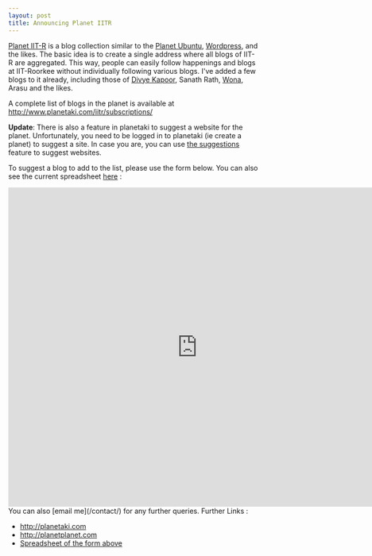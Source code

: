 ```yaml
---
layout: post
title: Announcing Planet IITR
---
```

[Planet IIT-R](http://www.planetaki.com/iitr/) is a blog collection similar to the [Planet Ubuntu](http://planet.ubuntu.com), [Wordpress](http://planet.wordpress.com), and the likes. The basic idea is to create a single address where all blogs of IIT-R are aggregated. This way, people can easily follow happenings and blogs at IIT-Roorkee without individually following various blogs. I've added a few blogs to it already, including those of [Divye Kapoor](http://divye.in), Sanath Rath, [Wona](http://wona.co.in), Arasu and the likes.

A complete list of blogs in the planet is available at <http://www.planetaki.com/iitr/subscriptions/>

**Update**: There is also a feature in planetaki to suggest a website for the planet. Unfortunately, you need to be logged in to planetaki (ie create a planet) to suggest a site. In case you are, you can use [the suggestions](http://planetaki.com/iitr/subscriptions/suggest) feature to suggest websites.

To suggest a blog to add to the list, please use the form below. You can also see the current spreadsheet [here][ss] :  
<iframe src="https://spreadsheets.google.com/spreadsheet/embeddedform?formkey=dHdGSTNOM1kyZVEtRElWU0xsYkZVZ1E6MQ" width="760" height="643" frameborder="0" marginheight="0" marginwidth="0">Loading...</iframe>  
You can also [email me](/contact/) for any further queries.  
Further Links :

 - <http://planetaki.com>
 - <http://planetplanet.com>
 - [Spreadsheet of the form above][ss]

[ss]: https://spreadsheets.google.com/spreadsheet/pub?hl=en_US&hl=en_US&key=0AmqzfUR1eWkldHdGSTNOM1kyZVEtRElWU0xsYkZVZ1E&single=true&gid=0&output=html

